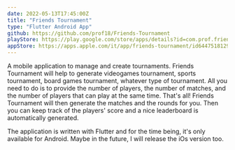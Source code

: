 ```yaml
---
date: 2022-05-13T17:45:00Z
title: "Friends Tournament"
type: "Flutter Android App"
github: https://github.com/prof18/Friends-Tournament
playStore: https://play.google.com/store/apps/details?id=com.prof.friends_tournament
appStore: https://apps.apple.com/it/app/friends-tournament/id6447518129?l=en
---
```


A mobile application to manage and create tournaments. Friends Tournament will help to generate videogames tournament, sports tournament, board games tournament, whatever type of tournament. All you need to do is to provide the number of players, the number of matches, and the number of players that can play at the same time. That's all! Friends Tournament will then generate the matches and the rounds for you. Then you can keep track of the players' score and a nice leaderboard is automatically generated.

The application is written with Flutter and for the time being, it's only available for Android. Maybe in the future, I will release the iOs version too.
